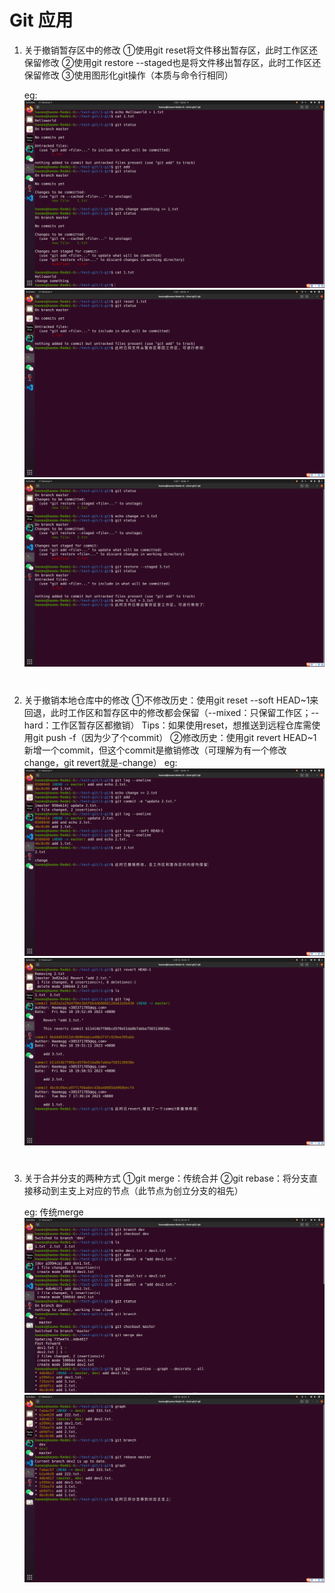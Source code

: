 # Git 应用

1. 关于撤销暂存区中的修改
   ①使用git reset将文件移出暂存区，此时工作区还保留修改
   ②使用git restore --staged也是将文件移出暂存区，此时工作区还保留修改 
   ③使用图形化git操作（本质与命令行相同）

   eg:
    ![Alt text](1.1.png)
    ![Alt text](1.2.png)
    ![Alt text](1.3.png)  
   #

2. 关于撤销本地仓库中的修改
   ①不修改历史：使用git reset --soft HEAD~1来回退，此时工作区和暂存区中的修改都会保留（--mixed：只保留工作区；--hard：工作区暂存区都撤销）
   Tips：如果使用reset，想推送到远程仓库需使用git push -f（因为少了个commit）
   ②修改历史：使用git revert HEAD~1新增一个commit，但这个commit是撤销修改（可理解为有一个修改change，git revert就是-change）
   eg:
    ![Alt text](2.1.png)
    ![Alt text](2.2.png)
#

3. 关于合并分支的两种方式
   ①git merge：传统合并
   ②git rebase：将分支直接移动到主支上对应的节点（此节点为创立分支的祖先）
   

   eg:
   传统merge
    ![Alt text](3.1.png)
    ![Alt text](3.2.png)